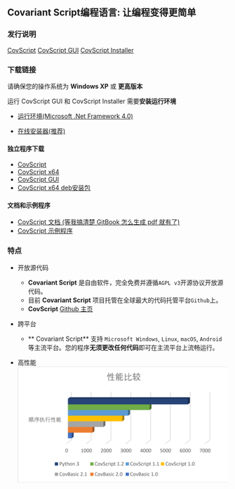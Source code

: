 ## Covariant Script编程语言: 让编程变得更简单

### 发行说明
[CovScript](https://github.com/covscript/covscript/releases/latest)
[CovScript GUI](https://github.com/covscript/covscript-gui/releases/latest)
[CovScript Installer](https://github.com/covscript/covscript-installer/releases/latest)

### 下载链接
请确保您的操作系统为 **Windows XP** 或 **更高版本**

运行 CovScript GUI 和 CovScript Installer 需要**安装运行环境**

* [运行环境(Microsoft .Net Framework 4.0)](https://gitee.com/mikecovlee/covscript-source/raw/master/dotNetFx40_Full_x86_x64.exe)

* [在线安装器(推荐)](https://gitee.com/mikecovlee/covscript-source/raw/master/cs_inst.exe)

#### 独立程序下载
* [CovScript](https://gitee.com/mikecovlee/covscript-source/raw/master/build.7z)
* [CovScript x64](https://gitee.com/mikecovlee/covscript-source/raw/master/build_x64.7z)
* [CovScript GUI](https://gitee.com/mikecovlee/covscript-source/raw/master/cs_gui.exe)
* [CovScript x64 deb安装包](https://gitee.com/mikecovlee/covscript-source/raw/master/covscript-amd64.deb)

#### 文档和示例程序
* [CovScript 文档 (等我搞清楚 GitBook 怎么生成 pdf 就有了)]()
* [CovScript 示例程序](https://gitee.com/mikecovlee/covscript-source/raw/master/cs_examples.zip)

### 特点
* 开放源代码
    * **Covariant Script** 是自由软件，完全免费并遵循`AGPL v3`开源协议开放源代码。
    * 目前 **Covariant Script** 项目托管在全球最大的代码托管平台`Github`上。
    * **CovScript** [Github 主页](https://github.com/covscript/covscript)

* 跨平台
    * ** Covariant Script** 支持 `Microsoft Windows`, `Linux`, `macOS`, `Android` 等主流平台。您的程序**无须更改任何代码**即可在主流平台上流畅运行。

* 高性能
    ![Performance Comparation](/res/performance_cmp.png)